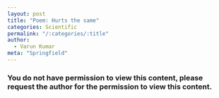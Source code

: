 ```yaml
---
layout: post
title: "Poem: Hurts the same"
categories: Scientific
permalink: "/:categories/:title"
author:
  - Varun Kumar
meta: "Springfield"
---
```


### You do not have permission to view this content, please request the author for the permission to view this content.
